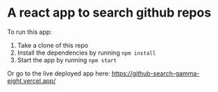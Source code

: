 # A react app to search github repos
To run this app:
1. Take a clone of this repo
2. Install the dependencies by running `npm install`
3. Start the app by running `npm start`

Or go to the live deployed app here:
https://github-search-gamma-eight.vercel.app/
